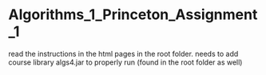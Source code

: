 # Algorithms_1_Princeton_Assignment_1

read the instructions in the html pages in the root folder.
needs to add course library algs4.jar to properly run (found in the root folder as well)
